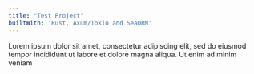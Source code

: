 ```yaml
---
title: "Test Project"
builtWith: 'Rust, Axum/Tokio and SeaORM'
---
```


Lorem ipsum dolor sit amet, consectetur adipiscing elit, sed do eiusmod tempor incididunt ut labore et dolore magna aliqua. Ut enim ad minim veniam
